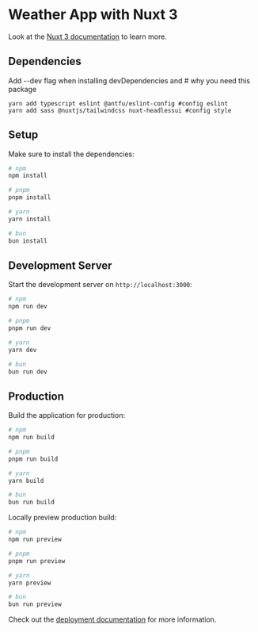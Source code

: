 # Weather App with Nuxt 3

Look at the [Nuxt 3 documentation](https://nuxt.com/docs/getting-started/introduction) to learn more.

## Dependencies
Add --dev flag when installing devDependencies and # why you need this package
```shell
yarn add typescript eslint @antfu/eslint-config #config eslint
yarn add sass @nuxtjs/tailwindcss nuxt-headlessui #config style
```

## Setup

Make sure to install the dependencies:

```bash
# npm
npm install

# pnpm
pnpm install

# yarn
yarn install

# bun
bun install
```

## Development Server

Start the development server on `http://localhost:3000`:

```bash
# npm
npm run dev

# pnpm
pnpm run dev

# yarn
yarn dev

# bun
bun run dev
```

## Production

Build the application for production:

```bash
# npm
npm run build

# pnpm
pnpm run build

# yarn
yarn build

# bun
bun run build
```

Locally preview production build:

```bash
# npm
npm run preview

# pnpm
pnpm run preview

# yarn
yarn preview

# bun
bun run preview
```

Check out the [deployment documentation](https://nuxt.com/docs/getting-started/deployment) for more information.
